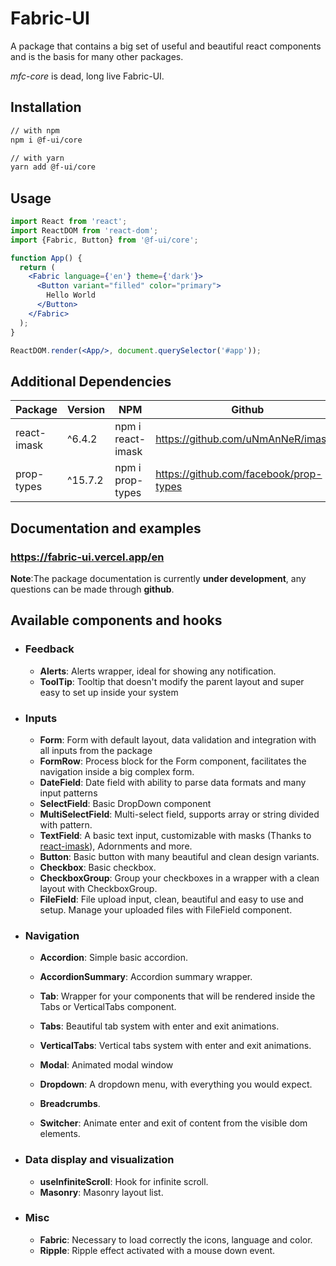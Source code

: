 # Fabric-UI
A package that contains a big set of useful and beautiful react components and is the basis for many other packages.

*mfc-core* is dead, long live Fabric-UI.

## Installation

```sh
// with npm
npm i @f-ui/core

// with yarn
yarn add @f-ui/core
```

## Usage

```jsx
import React from 'react';
import ReactDOM from 'react-dom';
import {Fabric, Button} from '@f-ui/core';

function App() {
  return (
    <Fabric language={'en'} theme={'dark'}>
      <Button variant="filled" color="primary">
        Hello World
      </Button>
    </Fabric>
  );
}

ReactDOM.render(<App/>, document.querySelector('#app'));
```

## Additional Dependencies

| Package    | Version | NPM                      | Github                                 |
|------------|---------|--------------------------|----------------------------------------|
| react-imask      | ^6.4.2 | npm i react-imask  | https://github.com/uNmAnNeR/imaskjs |
| prop-types | ^15.7.2  | npm i prop-types   | https://github.com/facebook/prop-types |

## Documentation and examples

### https://fabric-ui.vercel.app/en

**Note**:The package documentation is currently **under development**, any questions can be made through **github**.

## Available components and hooks

- ### Feedback
  - **Alerts**: Alerts wrapper, ideal for showing any notification.
  - **ToolTip**: Tooltip that doesn't modify the parent layout and super easy to set up inside your system

- ### Inputs

  - **Form**: Form with default layout, data validation and integration with all inputs from the package
  - **FormRow**: Process block for the Form component, facilitates the navigation inside a big complex form.
  - **DateField**: Date field with ability to parse data formats and many input patterns
  - **SelectField**: Basic DropDown component
  - **MultiSelectField**: Multi-select field, supports array or string divided with pattern.
  - **TextField**: A basic text input, customizable with masks (Thanks
    to <a href='https://github.com/uNmAnNeR/imaskjs'>react-imask</a>), Adornments and more.
  - **Button**: Basic button with many beautiful and clean design variants.
  - **Checkbox**: Basic checkbox.
  - **CheckboxGroup**: Group your checkboxes in a wrapper with a clean layout with CheckboxGroup.
  - **FileField**: File upload input, clean, beautiful and easy to use and setup. Manage your uploaded files with
    FileField component.

- ### Navigation
  - **Accordion**: Simple basic accordion.
  - **AccordionSummary**: Accordion summary wrapper.

  - **Tab**: Wrapper for your components that will be rendered inside the Tabs or VerticalTabs component.
  - **Tabs**: Beautiful tab system with enter and exit animations.
  - **VerticalTabs**: Vertical tabs system with enter and exit animations.
  - **Modal**: Animated modal window
  - **Dropdown**: A dropdown menu, with everything you would expect.

  - **Breadcrumbs**.
  - **Switcher**: Animate enter and exit of content from the visible dom elements.

- ### Data display and visualization
  - **useInfiniteScroll**: Hook for infinite scroll.
  - **Masonry**: Masonry layout list.

- ### Misc
  - **Fabric**: Necessary to load correctly the icons, language and color.
  - **Ripple**: Ripple effect activated with a mouse down event.



